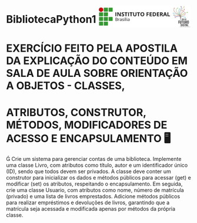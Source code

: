 # BibliotecaPython1  <img align="center" width="250px" style="margin-top:-20px" src="https://github.com/MeirejaneChaves605/ExerciciosAulaPythonIFB/blob/main/imagem/Imagem1.jpg?raw=true.png">

# EXERCÍCIO FEITO PELA APOSTILA DA EXPLICAÇÃO DO CONTEÚDO EM SALA DE AULA SOBRE ORIENTAÇÃO A OBJETOS - CLASSES,
# ATRIBUTOS, CONSTRUTOR, MÉTODOS, MODIFICADORES DE ACESSO E ENCAPSULAMENTO   🖥️

 Crie um sistema para gerenciar contas de uma biblioteca.
Implemente uma classe Livro, com atributos como título, autor e
um identificador único (ID), sendo que todos devem ser
privados. A classe deve conter um construtor para inicializar os
dados e métodos públicos para acessar (get) e modificar (set) os
atributos, respeitando o encapsulamento. Em seguida, crie uma
classe Usuario, com atributos como nome, número de matrícula
(privado) e uma lista de livros emprestados. Adicione métodos
públicos para realizar empréstimos e devoluções de livros,
garantindo que a matrícula seja acessada e modificada apenas
por métodos da própria classe. 

